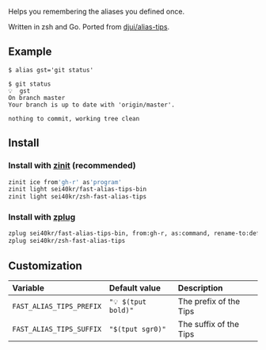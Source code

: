 Helps you remembering the aliases you defined once.

Written in zsh and Go. Ported from [djui/alias-tips](https://github.com/djui/alias-tips).

## Example

```
$ alias gst='git status'

$ git status
💡  gst
On branch master
Your branch is up to date with 'origin/master'.

nothing to commit, working tree clean
```

## Install

### Install with [zinit](https://github.com/zdharma/zinit) (recommended)

```sh
zinit ice from'gh-r' as'program'
zinit light sei40kr/fast-alias-tips-bin
zinit light sei40kr/zsh-fast-alias-tips
```

### Install with [zplug](https://github.com/zplug/zplug)

```sh
zplug sei40kr/fast-alias-tips-bin, from:gh-r, as:command, rename-to:def-matcher
zplug sei40kr/zsh-fast-alias-tips
```

## Customization

| Variable                 | Default value       | Description           |
| :--                      | :--                 | :--                   |
| `FAST_ALIAS_TIPS_PREFIX` | `"💡 $(tput bold)"` | The prefix of the Tips |
| `FAST_ALIAS_TIPS_SUFFIX` | `"$(tput sgr0)"`    | The suffix of the Tips |

